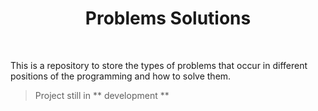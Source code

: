 <p  align="center">
	<h1  align="center">Problems Solutions</h1>
	<br>
</p>
This is a repository to store the types of problems that occur in different positions of the programming and how to solve them.

> Project still in ** development **

